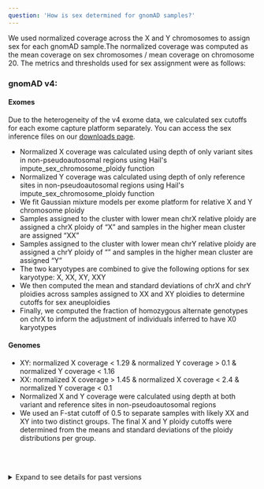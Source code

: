 ```yaml
---
question: 'How is sex determined for gnomAD samples?'
---
```


We used normalized coverage across the X and Y chromosomes to assign sex for each gnomAD sample.The normalized coverage was computed as the mean coverage on sex chromosomes / mean coverage on chromosome 20. The metrics and thresholds used for sex assignment were as follows:

### gnomAD v4:

#### Exomes

Due to the heterogeneity of the v4 exome data, we calculated sex cutoffs for each exome capture platform separately. You can access the sex inference files on our [downloads page](/downloads#v4-resources).

- Normalized X coverage was calculated using depth of only variant sites in non-pseudoautosomal regions using Hail's impute_sex_chromosome_ploidy function
- Normalized Y coverage was calculated using depth of only reference sites in non-pseudoautosomal regions using Hail's impute_sex_chromosome_ploidy function
- We fit Gaussian mixture models per exome platform for relative X and Y chromosome ploidy
- Samples assigned to the cluster with lower mean chrX relative ploidy are assigned a chrX ploidy of “X” and samples in the higher mean cluster are assigned “XX”
- Samples assigned to the cluster with lower mean chrY relative ploidy are assigned a chrY ploidy of “” and samples in the higher mean cluster are assigned “Y”
- The two karyotypes are combined to give the following options for sex karyotype: X, XX, XY, XXY
- We then computed the mean and standard deviations of chrX and chrY ploidies across samples assigned to XX and XY ploidies to determine cutoffs for sex aneuploidies
- Finally, we computed the fraction of homozygous alternate genotypes on chrX to inform the adjustment of individuals inferred to have X0 karyotypes

#### Genomes

- XY: normalized X coverage < 1.29 & normalized Y coverage > 0.1 & normalized Y coverage < 1.16
- XX: normalized X coverage > 1.45 & normalized X coverage < 2.4 & normalized Y coverage < 0.1
- Normalized X and Y coverage were calculated using depth at both variant and reference sites in non-pseudoautosomal regions
- We used an F-stat cutoff of 0.5 to separate samples with likely XX and XY into two distinct groups. The final X and Y ploidy cutoffs were determined from the means and standard deviations of the ploidy distributions per group.

<br/><br/>

<details>

<summary>Expand to see details for past versions</summary>

Please note that as of v3.1, we have changed the labels we use to classify individuals by chromosomal sex from "male" and "female" to "XY" and "XX", respectively. While we have always used the terms "male" and "female" to refer to an individual's chromosomal sex and not to gender, we recognize that this terminology is overloaded and could cause confusion to users. We also note that the terms "male" and "female," when referring to chromosomal sex, can be applied to individuals with sex chromosomal aneuploidies, such as 47,XYY or 45,X. Since we remove samples with sex chromosomal aneuploidies from gnomAD during the QC process, we felt the most straightforward sex classification labels were "XX" and "XY". These changes are now reflected in both the v3.1 download files and in the browser.

We used a combination of X-chromosome homozygosity (F-stat, [impute_sex function in Hail](https://hail.is/docs/0.2/methods/genetics.html?highlight=impute_sex#hail.methods.impute_sex) ) and X and Y chromosomes normalized coverage to assign sex for each gnomAD sample. Note that we used different combinations of metrics (mostly due to their availability) for the different gnomAD datasets (see below for details). The F-stat was computed for each sample using high-confidence QC SNVs (bi-allelic SNVs, LD-pruned to r<sup>2</sup> < 0.1, with allele frequency > 0.1% and call rate > 99%) on non-pseudoautosomal regions (non-PAR) of the X chromosome. The normalized coverage was computed as the mean coverage on sex chromosomes / mean coverage on chromosome 20. The exact metrics and threshold used for sex assignment were as follows:

- Genomes (gnomAD v3.1):

  - XY: normalized X coverage < 1.29 & normalized Y coverage > 0.1 & normalized Y coverage < 1.16
  - XX: normalized X coverage > 1.45 & normalized X coverage < 2.4 & normalized Y coverage < 0.1
  - Instead of using F-stat as a hardfilter, a rough cutoff of 0.5 was used to separate the XX and XY. The final X and Y ploidy cutoffs are determined from the means and standard deviations of those XX and XY distributions.

- Genomes (gnomAD v3.0):

  - Males: chromosome X (non-PAR) F-stat > 0.2 & 0.5 < normalized X coverage > 1.4 & 1.2 < normalized Y coverage > 0.15
  - Females: chromosome X (non-PAR) F-stat < -0.2 & 1.4 < normalized X coverage > 2.25 & normalized X coverage < 0.1

- Exomes (gnomAD v2):

  - Males: chromosome X (non-PAR) F-stat > 0.6 & normalized Y chromosome coverage >= 0.1
  - Females: chromosome X (non-PAR) F-stat < 0.5 & normalized Y chromosome coverage < 0.1

- Genomes (gnomAD v2):

  - Males: chromosome X (non-PAR) F-stat > 0.8
  - Females: chromosome X (non-PAR) F-stat < 0.5

  </details>
